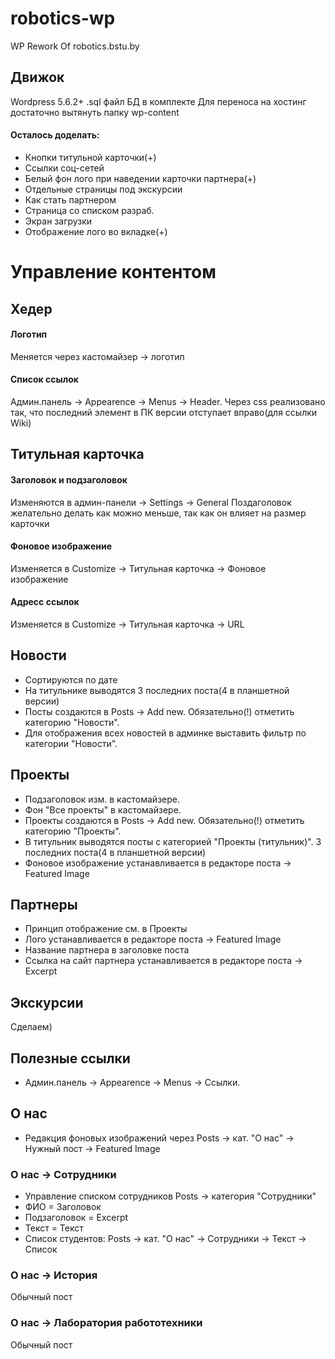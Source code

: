 # robotics-wp
WP Rework Of robotics.bstu.by

## Движок
Wordpress 5.6.2+
.sql файл БД в комплекте
Для переноса на хостинг достаточно вытянуть папку wp-content

#### Осталось доделать:
* Кнопки титульной карточки(+)
* Ссылки соц-сетей
* Белый фон лого при наведении карточки партнера(+)
* Отдельные страницы под экскурсии
* Как стать партнером
* Страница со списком разраб.
* Экран загрузки
* Отображение лого во вкладке(+)

# Управление контентом
## Хедер
#### Логотип
Меняется через кастомайзер -> логотип

#### Список ссылок
Админ.панель -> Appearence -> Menus -> Header.
Через css реализовано так, что последний элемент в ПК версии отступает вправо(для ссылки Wiki)

## Титульная карточка
#### Заголовок и подзаголовок
Изменяются в админ-панели -> Settings -> General
Поздаголовок желательно делать как можно меньше, так как он влияет на размер карточки

#### Фоновое изображение
Изменяется в Customize -> Титульная карточка -> Фоновое изображение

#### Адресс ссылок
Изменяется в Customize -> Титульная карточка -> URL

## Новости

* Сортируются по дате
* На титульнике выводятся 3 последних поста(4 в планшетной версии)
* Посты создаются в Posts -> Add new. Обязательно(!) отметить категорию "Новости".
* Для отображения всех новостей в админке выставить фильтр по категории "Новости".

## Проекты

* Подзаголовок изм. в кастомайзере.
* Фон "Все проекты" в кастомайзере.
* Проекты создаются в Posts -> Add new. Обязательно(!) отметить категорию "Проекты".
* В титульник выводятся посты с категорией "Проекты (титульник)". 3 последних поста(4 в планшетной версии)
* Фоновое изображение устанавливается в редакторе поста -> Featured Image

## Партнеры

* Принцип отображение см. в Проекты
* Лого устанавливается в редакторе поста -> Featured Image
* Название партнера в заголовке поста
* Ссылка на сайт партнера устанавливается в редакторе поста -> Excerpt

## Экскурсии

Сделаем)

## Полезные ссылки

* Админ.панель -> Appearence -> Menus -> Ссылки.

## О нас

* Редакция фоновых изображений через Posts -> кат. "О нас" -> Нужный пост -> Featured Image

### О нас -> Сотрудники

* Управление списком сотрудников Posts -> категория "Сотрудники"
* ФИО = Заголовок
* Подзаголовок = Excerpt
* Текст = Текст
* Список студентов: Posts -> кат. "О нас" -> Сотрудники -> Текст -> Список

### О нас -> История

Обычный пост

### О нас -> Лаборатория работотехники

Обычный пост




 








